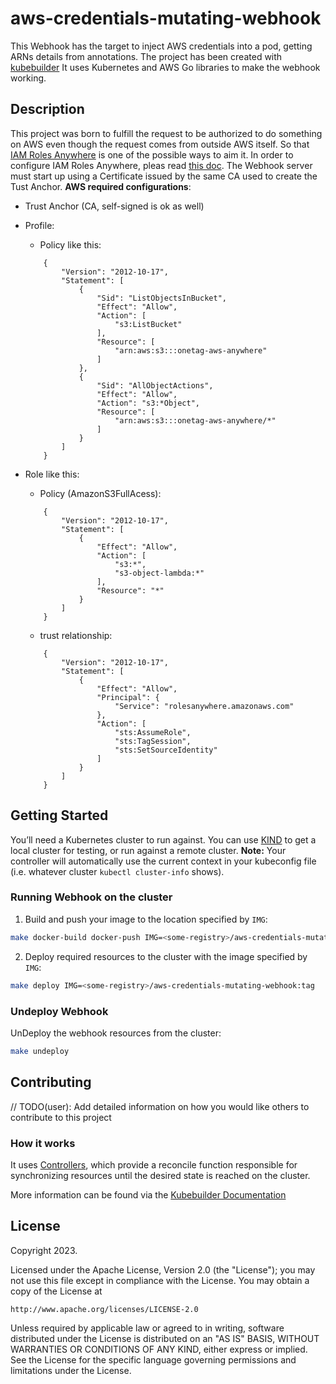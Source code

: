 # aws-credentials-mutating-webhook
This Webhook has the target to inject AWS credentials into a pod, getting ARNs details from annotations.
The project has been created with [kubebuilder](https://book.kubebuilder.io) 
It uses Kubernetes and AWS Go libraries to make the webhook working.


## Description
This project was born to fulfill the request to be authorized to do something on AWS even though the request comes from outside AWS itself.
So that [IAM Roles Anywhere](https://docs.aws.amazon.com/sdkref/latest/guide/access-rolesanywhere.html) is one of the possible ways to aim it. 
In order to configure IAM Roles Anywhere, pleas read [this doc](https://docs.aws.amazon.com/rolesanywhere/latest/userguide/getting-started.html).
The Webhook server must start up using a Certificate issued by the same CA used to create the Tust Anchor.
**AWS required configurations**:
- Trust Anchor (CA, self-signed is ok as well)
- Profile:
    - Policy like this:
    ```
        {
            "Version": "2012-10-17",
            "Statement": [
                {
                    "Sid": "ListObjectsInBucket",
                    "Effect": "Allow",
                    "Action": [
                        "s3:ListBucket"
                    ],
                    "Resource": [
                        "arn:aws:s3:::onetag-aws-anywhere"
                    ]
                },
                {
                    "Sid": "AllObjectActions",
                    "Effect": "Allow",
                    "Action": "s3:*Object",
                    "Resource": [
                        "arn:aws:s3:::onetag-aws-anywhere/*"
                    ]
                }
            ]
        }
    ```
- Role like this:
    - Policy (AmazonS3FullAcess):
    ```
        {
            "Version": "2012-10-17",
            "Statement": [
                {
                    "Effect": "Allow",
                    "Action": [
                        "s3:*",
                        "s3-object-lambda:*"
                    ],
                    "Resource": "*"
                }
            ]
        }
    ```

    - trust relationship:
    ```
        {
            "Version": "2012-10-17",
            "Statement": [
                {
                    "Effect": "Allow",
                    "Principal": {
                        "Service": "rolesanywhere.amazonaws.com"
                    },
                    "Action": [
                        "sts:AssumeRole",
                        "sts:TagSession",
                        "sts:SetSourceIdentity"
                    ]
                }
            ]
        }
    ```

## Getting Started
You’ll need a Kubernetes cluster to run against. You can use [KIND](https://sigs.k8s.io/kind) to get a local cluster for testing, or run against a remote cluster.
**Note:** Your controller will automatically use the current context in your kubeconfig file (i.e. whatever cluster `kubectl cluster-info` shows).

### Running Webhook on the cluster
1. Build and push your image to the location specified by `IMG`:

```sh
make docker-build docker-push IMG=<some-registry>/aws-credentials-mutating-webhook:tag
```

2. Deploy required resources to the cluster with the image specified by `IMG`:

```sh
make deploy IMG=<some-registry>/aws-credentials-mutating-webhook:tag
```

### Undeploy Webhook
UnDeploy the webhook resources from the cluster:

```sh
make undeploy
```

## Contributing
// TODO(user): Add detailed information on how you would like others to contribute to this project

### How it works

It uses [Controllers](https://kubernetes.io/docs/concepts/architecture/controller/),
which provide a reconcile function responsible for synchronizing resources until the desired state is reached on the cluster.


More information can be found via the [Kubebuilder Documentation](https://book.kubebuilder.io/introduction.html)

## License

Copyright 2023.

Licensed under the Apache License, Version 2.0 (the "License");
you may not use this file except in compliance with the License.
You may obtain a copy of the License at

    http://www.apache.org/licenses/LICENSE-2.0

Unless required by applicable law or agreed to in writing, software
distributed under the License is distributed on an "AS IS" BASIS,
WITHOUT WARRANTIES OR CONDITIONS OF ANY KIND, either express or implied.
See the License for the specific language governing permissions and
limitations under the License.


